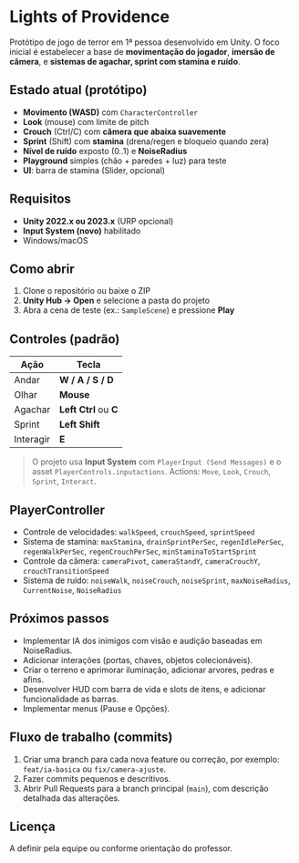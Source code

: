# Lights of Providence

Protótipo de jogo de terror em 1ª pessoa desenvolvido em Unity. O foco inicial é estabelecer a base de **movimentação do jogador**, **imersão de câmera**, e **sistemas de agachar, sprint com stamina e ruído**.

## Estado atual (protótipo)
- **Movimento (WASD)** com `CharacterController`
- **Look** (mouse) com limite de pitch
- **Crouch** (Ctrl/C) com **câmera que abaixa suavemente**
- **Sprint** (Shift) com **stamina** (drena/regen e bloqueio quando zera)
- **Nível de ruído** exposto (0..1) e **NoiseRadius**
- **Playground** simples (chão + paredes + luz) para teste
- **UI**: barra de stamina (Slider, opcional)

## Requisitos
- **Unity 2022.x ou 2023.x** (URP opcional)
- **Input System (novo)** habilitado
- Windows/macOS

## Como abrir
1. Clone o repositório ou baixe o ZIP
2. **Unity Hub → Open** e selecione a pasta do projeto
3. Abra a cena de teste (ex.: `SampleScene`) e pressione **Play**

## Controles (padrão)
| Ação      | Tecla                 |
|----------|-----------------------|
| Andar    | **W / A / S / D**     |
| Olhar    | **Mouse**             |
| Agachar  | **Left Ctrl** ou **C**|
| Sprint   | **Left Shift**        |
| Interagir| **E**                 |

> O projeto usa **Input System** com `PlayerInput (Send Messages)` e o asset `PlayerControls.inputactions`.
> Actions: `Move`, `Look`, `Crouch`, `Sprint`, `Interact`.


## PlayerController
- Controle de velocidades: `walkSpeed`, `crouchSpeed`, `sprintSpeed`
- Sistema de stamina: `maxStamina`, `drainSprintPerSec`, `regenIdlePerSec`, `regenWalkPerSec`, `regenCrouchPerSec`, `minStaminaToStartSprint`
- Controle da câmera: `cameraPivot`, `cameraStandY`, `cameraCrouchY`, `crouchTransitionSpeed`
- Sistema de ruído: `noiseWalk`, `noiseCrouch`, `noiseSprint`, `maxNoiseRadius`, `CurrentNoise`, `NoiseRadius`

## Próximos passos
- Implementar IA dos inimigos com visão e audição baseadas em NoiseRadius.
- Adicionar interações (portas, chaves, objetos colecionáveis).
- Criar o terreno e aprimorar iluminação, adicionar arvores, pedras e afins.
- Desenvolver HUD com barra de vida e slots de itens, e adicionar funcionalidade as barras.
- Implementar menus (Pause e Opções).

## Fluxo de trabalho (commits)
1. Criar uma branch para cada nova feature ou correção, por exemplo: `feat/ia-basica` ou `fix/camera-ajuste`.
2. Fazer commits pequenos e descritivos.
3. Abrir Pull Requests para a branch principal (`main`), com descrição detalhada das alterações.

## Licença
A definir pela equipe ou conforme orientação do professor.

